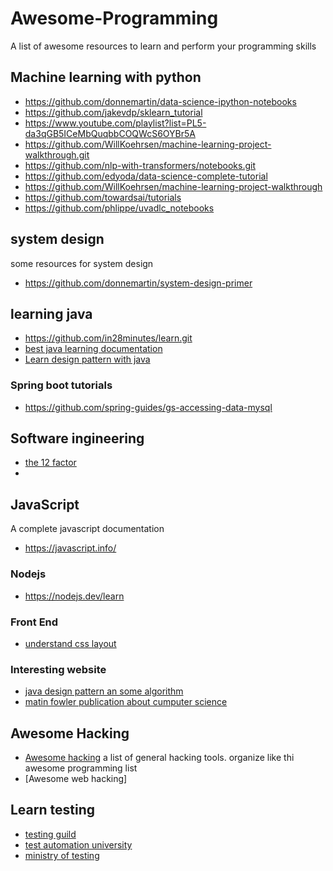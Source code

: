 # Awesome-Programming
A list of awesome resources to learn and perform your programming skills

## Machine learning with python
- https://github.com/donnemartin/data-science-ipython-notebooks
- https://github.com/jakevdp/sklearn_tutorial
- https://www.youtube.com/playlist?list=PL5-da3qGB5ICeMbQuqbbCOQWcS6OYBr5A
- https://github.com/WillKoehrsen/machine-learning-project-walkthrough.git
- https://github.com/nlp-with-transformers/notebooks.git
- https://github.com/edyoda/data-science-complete-tutorial
- https://github.com/WillKoehrsen/machine-learning-project-walkthrough
- https://github.com/towardsai/tutorials
- https://github.com/phlippe/uvadlc_notebooks

## system design
some resources for system design
- https://github.com/donnemartin/system-design-primer
## learning java
- https://github.com/in28minutes/learn.git
- [best java learning documentation](https://dev.java)
- [Learn design pattern with java](https://github.com/iluwatar/java-design-patterns/tree/master/page-object)
### Spring boot tutorials
- https://github.com/spring-guides/gs-accessing-data-mysql
## Software ingineering
- [the 12 factor](https://12factor.net/)
-

## JavaScript
A complete javascript documentation
- https://javascript.info/

### Nodejs
- https://nodejs.dev/learn

### Front End 
- [understand css layout](https://www.joshwcomeau.com/css/understanding-layout-algorithms/)

### Interesting website
- [java design pattern an some algorithm](https://java-design-patterns.com/)
- [matin fowler publication about cumputer science](https://martinfowler.com/)

## Awesome Hacking 
- [Awesome hacking](https://github.com/carpedm20/awesome-hacking) a list of general hacking tools. organize like thi awesome programming list
- [Awesome web hacking]

## Learn testing
- [testing guild](https://testguild.com/training-courses/)
- [test automation university](https://testautomationu.applitools.com/)
- [ministry of testing](https://www.ministryoftesting.com/)
